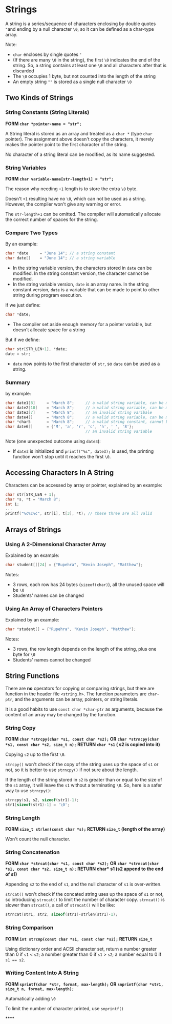 # Strings

A string is a series/sequence of characters enclosing by double quotes `"`and ending by a null character `\0`, so it can be defined as a char-type array.

Note:

* `char` encloses by single quotes `'`
* \(If there are many `\0` in the string\), the first `\0` indicates the end of the string. So, a string contains at least one `\0` and all characters after that is discarded
* The `\0` occupies 1 byte, but not counted into the length of the string
* An empty string `""` is stored as a single null character `\0`

## Two Kinds of Strings 

### String Constants \(String Literals\)

**FORM `char *pointer-name = "str";`** 

A String literal is stored as an array and treated as a `char *` \(type `char` pointer\). The assignment above doesn't copy the characters, it merely makes the pointer point to the first character of the string. 

No character of a string literal can be modified, as its name suggested.

### String Variables 

**FORM `char variable-name[str-length+1] = "str";`**

The reason why needing `+1` length is to store the extra `\0` byte. 

Doesn't `+1` resulting have no `\0`, which can not be used as a string. However, the compiler won't give any warning or error. 

The `str-length+1` can be omitted. The compiler will automatically allocate the correct number of spaces for the string.

### Compare Two Types 

By an example:

```c
char *date     = "June 14"; // a string constant
char date[]    = "June 14"; // a string variable
```

* In the string variable version, the characters stored in `date` can be modified. In the string constant version, the character cannot be modified.
* In the string variable version, `date` is an array name. In the string constant version, `date` is a variable that can be made to point to other string during program execution.

If we just define: 

```c
char *date;
```

* The compiler set aside enough memory for a pointer variable, but doesn't allocate space for a string

But if we define:

```c
char str[STR_LEN+1], *date;
date = str;
```

* `date` now points to the first character of `str`, so `date` can be used as a string.

### Summary

by example:

```c
char date1[8]     = "March 8";     // a valid string variable, can be modified 
char date2[10]    = "March 8";     // a valid string variable, can be modified 
char date3[7]     = "March 8";     // an invalid string varibale 
char date4[]      = "March 8";     // a valid string variable, can be modified 
char *char5       = "March 8";     // a valid string constant, cannot be modified
char date6[]      = {'M', 'a', 'r', 'c', 'h', ' ', '8'}; 
                                   // an invalid string variable
```

Note \(one unexpected outcome using `date3`\):

* If `date3` is initialized and `printf("%s", date3);` is used, the printing function won't stop until it reaches the first `\0`.

## Accessing Characters In A String 

Characters can be accessed by array or pointer, explained by an example:

```c
char str[STR_LEN + 1];
char *s, *t = "March 8";
int i;
...
printf("%c%c%c", str[i], t[3], *t); // these three are all valid 
```

## Arrays of Strings 

### Using A 2-Dimensional Character Array

Explained by an example:

```c
char student[][24] = {"Rupehra", "Kevin Joseph", "Matthew"};
```

Notes:

* 3 rows, each row has 24 bytes \(`sizeof(char)`\), all the unused space will be `\0`
* Students' names can be changed

### Using An Array of Characters Pointers

Explained by an example:

```c
char *student[] = {"Rupehra", "Kevin Joseph", "Matthew"};
```

Notes:

* 3 rows, the row length depends on the length of the string, plus one byte for `\0`
* Students' names cannot be changed

## String Functions 

There are **no** operators for copying or comparing strings, but there are function in the header file `<string.h>`. The function parameters are `char-ptr`,  and the arguments can be array, pointers, or string literals. 

It is a good habits to use `const char *char-ptr` as arguments, because the content of an array may be changed by the function. 

### String Copy 

**FORM `char *strcpy(char *s1, const char *s2);` OR `char *strncpy(char *s1, const char *s2, size_t n);` RETURN `char *s1` \( s2 is copied into it\)**

Copying `s2` up to the first `\0`.

`strcpy()` won't check if the copy of the string uses up the space of `s1` or not, so it is better to use `strncpy()` if not sure about the length.

If the length of the string stored in `s2` is greater than or equal to the size of the `s1` array, it will leave the `s1` without a terminating `\0`. So, here is a safer way to use `strncpy()`:

```c
strncpy(s1, s2, sizeof(str1)-1);
str1[sizeof(str1)-1] = '\0';
```

### String Length

**FORM `size_t strlen(const char *s);` RETURN `size_t` \(length of the array\)**

Won't count the null character.

### String Concatenation 

**FORM `char *strcat(char *s1, const char *s2);` OR `char *strncat(char *s1, const char *s2, size_t n);` RETURN char\* s1 \(s2 append to the end of s1\)**

Appending `s2` to the end of `s1`, and the null character of `s1` is over-written.

`strcat()` won't check if the concated string uses up the space of `s1` or not, so introducing `strncat()` to limit the number of character copy. `strncat()` is slower than `strcat()`, a call of `strncat()` will be like:

```c
strncat(str1, str2, sizeof(str1)-strlen(str1)-1);
```

### String Comparison 

**FORM `int strcmp(const char *s1, const char *s2);` RETURN `size_t`**

Using dictionary order and ACSII character set, return a number greater than 0 if `s1` &lt; `s2`; a number greater than 0 if `s1` &gt; `s2`; a number equal to 0 if `s1 == s2`.

### **Writing Content Into A String**

**FORM `sprintf(char *str, format, max-length);` OR `snprintf(char *str1, size_t n, format, max-length);`** 

Automatically adding `\0` 

To limit the number of character printed, use `snprintf()`

\*\*\*\*

